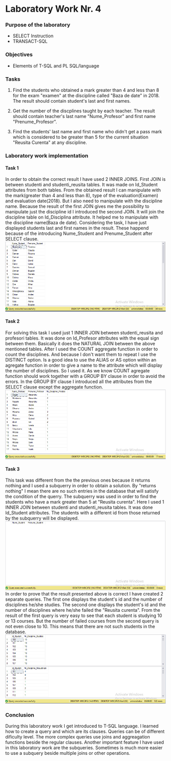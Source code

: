 # Laboratory Work Nr. 4

### Purpose of the laboratory
* SELECT Instruction
* TRANSACT-SQL

### Objectives
* Elements of T-SQL and PL SQL/language

### Tasks
1. Find the students who obtained a mark greater than 4 and less than 8 for the exam "examen" at the discipline called "Baza de date" in 2018. The result should contain student's last and first names.  
    
2. Get the number of the discplines taught by each teacher. The result should contain teacher's last name "Nume_Profesor" and first name "Prenume_Profesor".

3. Find the students' last name and first name who didn't get a pass mark which is considered to be greater than 5 for the сurrent situation "Reusita Curenta" at any discipline.   

### Laboratory work implementation

#### Task 1
In order to obtain the correct result I have used 2 INNER JOINS. First JOIN is between studenti and studenti_reusita tables. It was made on Id_Student attributes from both tables. From the obtained result I can manipulate with the mark(greater than 4 and less than 8), type of the evaluation(Examen) and evaluation date(2018). But I also need to manipulate with the discipline name. Because the result of the first JOIN gives me the possibility to manipulate just the discipline id I introduced the second JOIN. It will join the discipline table on Id_Disciplina attribute. It helped me to manipulate with the discipline name(Baza de date). Considering the task, I have just displayed students last and first names in the result. These happend because of the introducing Nume_Student and Prenume_Student after SELECT clause.
![Task 1](https://github.com/Rossnerr/Data-Base/blob/master/DB_Lab.4/Screens/Task1.PNG)

#### Task 2
For solving this task I used just 1 INNER JOIN between studenti_reusita and profesori tables. It was done on Id_Profesor attributes with the equal sign between them. Basically it does the NATURAL JOIN between the above mentioned tables. After I used the COUNT aggregate function in order to count the disciplines. And because I don't want them to repeat I use the DISTINCT option. Is a good idea to use the ALIAS or AS option within an agregate function in order to give a name to the attribute which will display the number of disciplines. So I used it. As we know COUNT agregate function should work together with a GROUP BY clause in order to avoid the errors. In the GROUP BY clause I introduced all the attributes from the SELECT clause except the aggregate function. 
![Task 2](https://github.com/Rossnerr/Data-Base/blob/master/DB_Lab.4/Screens/Task2.PNG)

#### Task 3
This task was different from the the previous ones because it returns nothing and I used a subquerry in order to obtain a solution. By "returns nothing" I mean there are no such entries in the database that will satisfy the condition of the querry. The subquerry was used in order to find the students who have a mark greater than 5 at "Reusita curenta". Here I used 1 INNER JOIN between studenti and studenti_reusita tables. It was done Id_Student attributes. The students with a different id from those returned by the subquerry will be displayed.
![Task 3](https://github.com/Rossnerr/Data-Base/blob/master/DB_Lab.4/Screens/Task3.PNG)
In order to prove that the result presented above is correct I have created 2 separate queries. The first one displays the student's id and the number of disciplines he/she studies. The second one displays the student's id and the number of disciplines where he/she failed the "Reusita curenta". From the result of the first query is very easy to see that each student is studying 10 or 13 courses. But the number of failed courses from the second query is not even close to 10. This means that there are not such students in the database.
![Task 3 Proof](https://github.com/Rossnerr/Data-Base/blob/master/DB_Lab.4/Screens/Task3proof.PNG)

### Conclusion
During this laboratory work I get introduced to T-SQL language. I learned how to create a query and which are its clauses. Queries can be of different dificulty level. The more complex queries use joins and aggreagation functions beside the regular clauses. Another important feature I have used in this laboratory work are the subqueries. Sometimes is much more easier to use a subquery beside multiple joins or other operations.  
